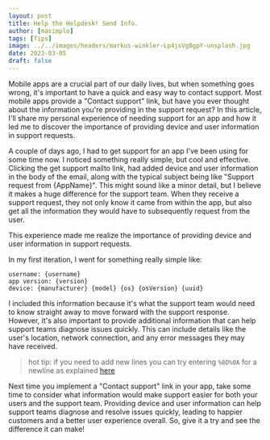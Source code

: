 ```yaml
---
layout: post
title: Help the Helpdesk! Send Info.
author: [masimplo]
tags: [Tips]
image: ../../images/headers/markus-winkler-Lp4jsVg8gpY-unsplash.jpg
date: 2023-03-05
draft: false
---
```


Mobile apps are a crucial part of our daily lives, but when something goes wrong, it's important to have a quick and easy way to contact support. Most mobile apps provide a "Contact support" link, but have you ever thought about the information you're providing in the support request? In this article, I'll share my personal experience of needing support for an app and how it led me to discover the importance of providing device and user information in support requests.

A couple of days ago, I had to get support for an app I've been using for some time now. I noticed something really simple, but cool and effective. Clicking the get support mailto link, had added device and user information in the body of the email, along with the typical subject being like "Support request from {AppName}". This might sound like a minor detail, but I believe it makes a huge difference for the support team. When they receive a support request, they not only know it came from within the app, but also get all the information they would have to subsequently request from the user.

This experience made me realize the importance of providing device and user information in support requests.

In my first iteration, I went for something really simple like:

```
username: {username}
app version: {version}
device: {manufacturer} {model} {os} {osVersion} {uuid}
```

I included this information because it's what the support team would need to know straight away to move forward with the support response. However, it's also important to provide additional information that can help support teams diagnose issues quickly. This can include details like the user's location, network connection, and any error messages they may have received.

> hot tip: if you need to add new lines you can try entering `%0D%0A` for a newline as explained [here](https://stackoverflow.com/questions/22765834/insert-a-line-break-in-mailto-body)

Next time you implement a "Contact support" link in your app, take some time to consider what information would make support easier for both your users and the support team. Providing device and user information can help support teams diagnose and resolve issues quickly, leading to happier customers and a better user experience overall. So, give it a try and see the difference it can make!
